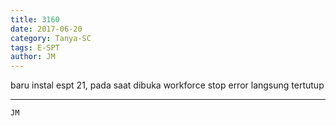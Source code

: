 ```yaml
---
title: 3160
date: 2017-06-20
category: Tanya-SC
tags: E-SPT
author: JM
---
```


baru instal espt 21, pada saat dibuka workforce stop error langsung tertutup

---



`JM`
